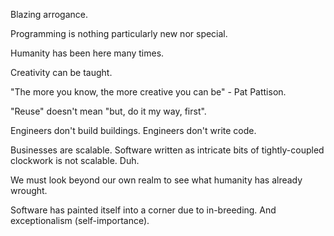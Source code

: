 Blazing arrogance.

Programming is nothing particularly new nor special.  

Humanity has been here many times.

Creativity can be taught.

"The more you know, the more creative you can be" - Pat Pattison.

"Reuse" doesn't mean "but, do it my way, first".

Engineers don't build buildings.  Engineers don't write code.

Businesses are scalable.  Software written as intricate bits of tightly-coupled clockwork is not scalable.  Duh.

We must look beyond our own realm to see what humanity has already wrought.

Software has painted itself into a corner due to in-breeding.  And exceptionalism (self-importance).